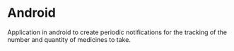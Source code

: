 # Android

Application in android to create periodic notifications for the tracking of the number and 
quantity of medicines to take.

